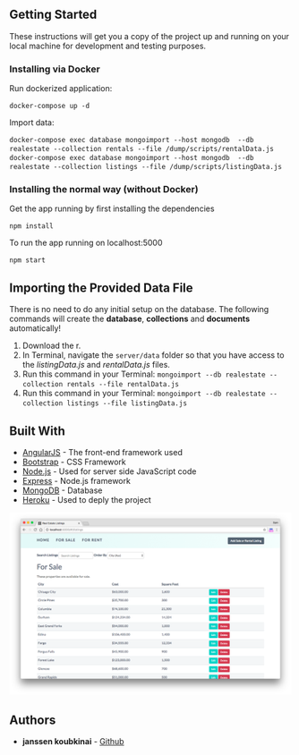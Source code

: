 

## Getting Started

These instructions will get you a copy of the project up and running on your local machine for development and testing purposes.


### Installing via Docker

Run dockerized application:

```
docker-compose up -d
```

Import data:

```
docker-compose exec database mongoimport --host mongodb  --db realestate --collection rentals --file /dump/scripts/rentalData.js
docker-compose exec database mongoimport --host mongodb  --db realestate --collection listings --file /dump/scripts/listingData.js
```


### Installing the normal way (without Docker)

Get the app running by first installing the dependencies

```
npm install
```

To run the app running on localhost:5000

```
npm start
```

## Importing the Provided Data File

There is no need to do any initial setup on the database. The following commands will create the **database**, **collections** and **documents** automatically! 

1. Download the r.
2. In Terminal, navigate the `server/data` folder so that you have access to the *listingData.js* and *rentalData.js* files.
3. Run this command in your Terminal: `mongoimport --db realestate --collection rentals --file rentalData.js`
4. Run this command in your Terminal: `mongoimport --db realestate --collection listings --file listingData.js`

## Built With

* [AngularJS](https://angularjs.org/) - The front-end framework used
* [Bootstrap](http://getbootstrap.com/) - CSS Framework
* [Node.js](https://nodejs.org/en/) - Used for server side JavaScript code
* [Express](https://expressjs.com/) - Node.js framework 
* [MongoDB](https://rometools.github.io/rome/) - Database
* [Heroku](https://rometools.github.io/rome/) - Used to deply the project

<img src="public/assets/real-estate-listings.png" width="800" />

## Authors

* **janssen koubkinai** - [Github](https://github.com/janssenkoubikani/)
